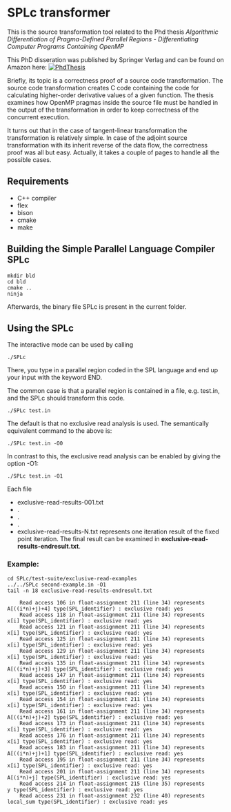 # SPLc transformer

This is the source transformation tool related to the Phd thesis
*Algorithmic Differentiation of Pragma-Defined Parallel Regions - Differentiating Computer Programs Containing OpenMP*


This PhD disseration was published by Springer Verlag and can be found on Amazon here:
[![PhdThesis](https://images-na.ssl-images-amazon.com/images/I/41VwWwaKxIL._SX351_BO1,204,203,200_.jpg)](http://www.amazon.de/Algorithmic-Differentiation-Pragma-Defined-Parallel-Regions/dp/3658075961/ref=sr_1_1?ie=UTF8&qid=1413445420&sr=8-1)


Briefly, its topic is a correctness proof of a source code transformation. 
The source code transformation creates C code containing the code for calculating higher-order derivative values of a given function.
The thesis examines how OpenMP pragmas inside the source file must be handled in the output of the transformation in order to keep correctness of the concurrent execution.

It turns out that in the case of tangent-linear transformation the transformation is relatively simple.
In case of the adjoint source transformation with its inherit reverse of the data flow, the correctness proof was all but easy.
Actually, it takes a couple of pages to handle all the possible cases.


## Requirements
* C++ compiler
* flex 
* bison
* cmake
* make



## Building the Simple Parallel Language Compiler SPLc
```
mkdir bld
cd bld
cmake ..
ninja
```

Afterwards, the binary file SPLc is present in the current folder.



## Using the SPLc
The interactive mode can be used by calling
```
./SPLc
```

There, you type in a parallel region coded in the SPL language
and end up your input with the keyword END.

The common case is that a parallel region is contained in a file,
e.g. test.in, and the SPLc should transform this code.
```
./SPLc test.in
```

The default is that no exclusive read analysis is used. 
The semantically equivalent command to the above is:
```
./SPLc test.in -O0
```

In contrast to this, the exclusive read analysis can be enabled
by giving the option -O1:
```
./SPLc test.in -O1
```

Each file
* exclusive-read-results-001.txt
* .
* .
* .
* exclusive-read-results-N.txt
represents one iteration result of the fixed point iteration.
The final result can be examined in 
**exclusive-read-results-endresult.txt**.


### Example:
```
cd SPLc/test-suite/exclusive-read-examples
../../SPLc second-example.in -O1
tail -n 18 exclusive-read-results-endresult.txt

	Read access 106 in float-assignment 211 (line 34) represents       A[((i*n)+j)+4] type(SPL_identifier) : exclusive read: yes
	Read access 118 in float-assignment 211 (line 34) represents                 x[i] type(SPL_identifier) : exclusive read: yes
	Read access 121 in float-assignment 211 (line 34) represents                 x[i] type(SPL_identifier) : exclusive read: yes
	Read access 125 in float-assignment 211 (line 34) represents                 x[i] type(SPL_identifier) : exclusive read: yes
	Read access 129 in float-assignment 211 (line 34) represents                 x[i] type(SPL_identifier) : exclusive read: yes
	Read access 135 in float-assignment 211 (line 34) represents       A[((i*n)+j)+3] type(SPL_identifier) : exclusive read: yes
	Read access 147 in float-assignment 211 (line 34) represents                 x[i] type(SPL_identifier) : exclusive read: yes
	Read access 150 in float-assignment 211 (line 34) represents                 x[i] type(SPL_identifier) : exclusive read: yes
	Read access 154 in float-assignment 211 (line 34) represents                 x[i] type(SPL_identifier) : exclusive read: yes
	Read access 161 in float-assignment 211 (line 34) represents       A[((i*n)+j)+2] type(SPL_identifier) : exclusive read: yes
	Read access 173 in float-assignment 211 (line 34) represents                 x[i] type(SPL_identifier) : exclusive read: yes
	Read access 176 in float-assignment 211 (line 34) represents                 x[i] type(SPL_identifier) : exclusive read: yes
	Read access 183 in float-assignment 211 (line 34) represents       A[((i*n)+j)+1] type(SPL_identifier) : exclusive read: yes
	Read access 195 in float-assignment 211 (line 34) represents                 x[i] type(SPL_identifier) : exclusive read: yes
	Read access 201 in float-assignment 211 (line 34) represents           A[(i*n)+j] type(SPL_identifier) : exclusive read: yes
	Read access 214 in float-assignment 215 (line 35) represents                    y type(SPL_identifier) : exclusive read: yes
	Read access 231 in float-assignment 232 (line 40) represents            local_sum type(SPL_identifier) : exclusive read: yes
```
